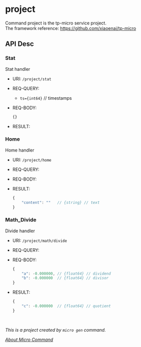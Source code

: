 # project

Command project is the tp-micro service project.
<br>The framework reference: https://github.com/xiaoenai/tp-micro

## API Desc

### Stat

Stat handler

- URI: `/project/stat`
- REQ-QUERY:
	- `ts={int64}`	// timestamps
- REQ-BODY:

	```js
	{}
	```

- RESULT:


### Home

Home handler

- URI: `/project/home`
- REQ-QUERY:
- REQ-BODY:
- RESULT:

	```js
	{
		"content": ""	// {string} // text
	}
	```



### Math_Divide

Divide handler

- URI: `/project/math/divide`
- REQ-QUERY:
- REQ-BODY:

	```js
	{
		"a": -0.000000,	// {float64} // dividend
		"b": -0.000000	// {float64} // divisor
	}
	```

- RESULT:

	```js
	{
		"c": -0.000000	// {float64} // quotient
	}
	```





<br>

*This is a project created by `micro gen` command.*

*[About Micro Command](https://github.com/xiaoenai/tp-micro/tree/v2/cmd/micro)*

